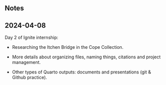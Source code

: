 ## Notes

## 2024-04-08

Day 2 of Ignite internship:

-   Researching the Itchen Bridge in the Cope Collection.

-   More details about organizing files, naming things, citations and project management.

-   Other types of Quarto outputs: documents and presentations (git & Github practice).